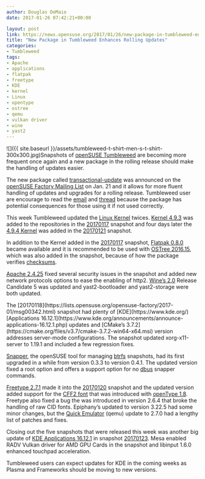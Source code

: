 ```yaml
---
author: Douglas DeMaio
date: 2017-01-26 07:42:21+00:00

layout: post
link: https://news.opensuse.org/2017/01/26/new-package-in-tumbleweed-enhances-rolling-updates/
title: "New Package in Tumbleweed Enhances Rolling Updates"
categories:
- Tumbleweed
tags:
- Apache
- applications
- flatpak
- freetype
- KDE
- kernel
- Linux
- opentype
- ostree
- qemu
- vulkan driver
- wine
- yast2
---
```

![]({{ site.baseurl }}/assets/tumbleweed-t-shirt-men-s-t-shirt-300x300.jpg)Snapshots of [openSUSE Tumbleweed](https://en.opensuse.org/Portal:Tumbleweed) are becoming more frequent once again and a new package in the rolling release should make the handling of updates easier.

The new package called [transactional-update](https://lists.opensuse.org/opensuse-factory/2017-01/msg00367.html) was announced on the [openSUSE Factory Mailing List](https://lists.opensuse.org/opensuse-factory/) on Jan. 21 and it allows for more fluent handling of updates and upgrades for a rolling release. Tumbleweed user are encourage to read the [email](https://lists.opensuse.org/opensuse-factory/2017-01/msg00367.html) and [thread](https://lists.opensuse.org/opensuse-factory/2017-01/threads2.html) because the package has potential consequences for those using it if not used correctly.

This week Tumbleweed updated the [Linux Kernel](https://www.kernel.org/) twices. [Kernel 4.9.3](//news.softpedia.com/news/linux-kernel-4-9-3-rolls-out-with-over-200-changes-lots-of-xfs-improvements-511789.shtml) was added to the repositories in the [20170117](https://lists.opensuse.org/opensuse-factory/2017-01/msg00315.html) snapshot and four days later the [4.9.4 Kernel](//news.softpedia.com/news/linux-kernel-4-9-4-released-with-various-arm-arm64-and-networking-improvements-511855.shtml) was added in the [20170121](https://lists.opensuse.org/opensuse-factory/2017-01/msg00410.html) snapshot.

In addition to the Kernel added in the [20170117](https://lists.opensuse.org/opensuse-factory/2017-01/msg00315.html) snapshot, [Flatpak 0.8.0](https://blogs.gnome.org/alexl/2016/12/22/a-stable-base-for-flatpak-0-8/) became available and it is recommended to be used with [OSTree 2016.15](https://mail.gnome.org/archives/ostree-list/2016-April/msg00014.html), which was also added in the snapshot, because of how the package verifies [checksums](https://en.wikipedia.org/wiki/Checksum).

[Apache 2.4.25](https://httpd.apache.org/download.cgi) fixed several security issues in the snapshot and added new network protocols options to ease the enabling of http2. [Wine’s 2.0](https://www.winehq.org/news/2017012401) Release Candidate 5 was updated and yast2-bootloader and yast2-storage were both updated.

<!-- more -->The [20170118](https://lists.opensuse.org/opensuse-factory/2017-01/msg00342.html) snapshot had plenty of [KDE](https://www.kde.org/) [Applications 16.12.1](https://www.kde.org/announcements/announce-applications-16.12.1.php) updates and [CMake’s 3.7.2](https://cmake.org/files/v3.7/cmake-3.7.2-win64-x64.msi) version addresses server-mode configurations. The snapshot updated xorg-x11-server to 1.19.1 and included a few regression fixes.

[Snapper](https://en.opensuse.org/openSUSE:Snapper_Tutorial), the openSUSE tool for managing [btrfs](https://btrfs.wiki.kernel.org/) snapshots, had its first upgraded in a while from version 0.3.3 to version 0.4.1. The updated version fixed a root option and offers a support option for no [dbus](https://dbus.freedesktop.org/) snapper commands.

[Freetype 2.7.1](https://www.freetype.org/) made it into the [20170120](https://lists.opensuse.org/opensuse-factory/2017-01/msg00365.html) snapshot and the updated version added support for the [CFF2 font](https://www.microsoft.com/typography/otspec/cff2.htm) that was introduced with [openType 1.8](https://www.fonts.com/content/learning/fyti/using-type-tools/opentype-fractions). Freetype also fixed a bug the was introduced in version 2.6.4 that broke the handling of raw CID fonts. Epiphany’s updated to version 3.22.5 had some minor changes, but the [Quick Emulator](http://www.qemu.org/) (qemu) update to 2.7.0 had a lengthy list of patches and fixes.

Closing out the five snapshots that were released this week was another big update of [KDE Applications 16.12.1](https://www.kde.org/announcements/announce-applications-16.12.1.php) in snapshot [20170123](https://lists.opensuse.org/opensuse-factory/2017-01/msg00427.html). Mesa enabled RADV Vulkan driver for AMD GPU Cards in the snapshot and libinput 1.6.0 enhanced touchpad acceleration.

Tumbleweed users can expect updates for KDE in the coming weeks as Plasma and Frameworks should be moving to new versions.		
